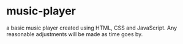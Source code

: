 # music-player
a basic music player created using HTML, CSS and JavaScript.  Any reasonable adjustments will be made as time goes by.
